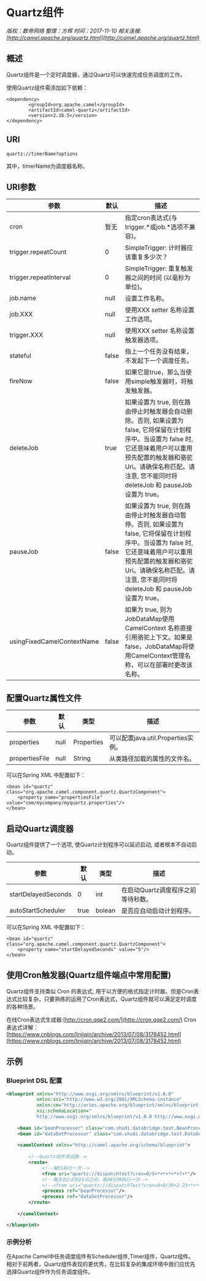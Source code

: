 # Quartz组件

*版权：数帝网络*
*整理：方辉*
*时间：2017-11-10*
*相关连接:[http://camel.apache.org/quartz.html](http://camel.apache.org/quartz.html)*

## 概述

Quartz组件是一个定时调度器，通过Quartz可以快速完成任务调度的工作。

使用Quartz组件需添加如下依赖：
```
<dependency>
		<groupId>org.apache.camel</groupId>
		<artifactId>camel-quartz</artifactId>
		<version>2.16.5</version>
</dependency>
```

## URI

```
quartz://timerName?options
```
其中，timerName为调度器名称。

## URI参数

参数|默认|描述
----|----|----
cron|暂无|指定cron表达式(与trigger.*或job.*选项不兼容)。
trigger.repeatCount|0|SimpleTrigger: 计时器应该重复多少次？
trigger.repeatInterval|0|SimpleTrigger: 重复触发器之间的时间 (以毫秒为单位)。
job.name|null|设置工作名称。
job.XXX|null|使用XXX setter 名称设置工作选项。
trigger.XXX|null|使用XXX setter 名称设置触发器选项。
stateful|false|指上一个任务没有结束，不发起下一个调度任务。
fireNow|false|如果它是true，那么当使用simple触发器时，将触发触发器。
deleteJob|true|如果设置为 true, 则在路由停止时触发器会自动删除。否则, 如果设置为 false, 它将保留在计划程序中。当设置为 false 时, 它还意味着用户可以重用预先配置的触发器和骆驼 Uri。请确保名称匹配。请注意, 您不能同时将 deleteJob 和 pauseJob 设置为 true。
pauseJob|false|如果设置为 true, 则在路由停止时触发器自动暂停。否则, 如果设置为 false, 它将保留在计划程序中。当设置为 false 时, 它还意味着用户可以重用预先配置的触发器和骆驼 Uri。请确保名称匹配。请注意, 您不能同时将 deleteJob 和 pauseJob 设置为 true。
usingFixedCamelContextName|false| 如果为 true, 则为 JobDataMap使用 CamelContext 名称直接引用骆驼上下文。如果是false，JobDataMap将使用CamelContext管理名称，可以在部署时更改该名称。

## 配置Quartz属性文件

参数|默认|类型|描述
----|----|----|----
properties|null|Properties|可以配置java.util.Properties实例。
propertiesFile|null|String|从类路径加载的属性的文件名。

可以在Spring XML 中配置如下：
```
<bean id="quartz" class="org.apache.camel.component.quartz.QuartzComponent">
    <property name="propertiesFile" value="com/mycompany/myquartz.properties"/>
</bean>
```
## 启动Quartz调度器
Quartz组件提供了一个选项, 使Quartz计划程序可以延迟启动, 或者根本不自动启动。

参数|默认|类型|描述
----|----|----|----
startDelayedSeconds|0|int|在启动Quartz调度程序之前等待秒数。
autoStartScheduler|true|bolean|是否应自动启动计划程序。

可以在Spring XML 中配置如下：
```
<bean id="quartz" class="org.apache.camel.component.quartz.QuartzComponent">
    <property name="startDelayedSeconds" value="5"/>
</bean>
```

## 使用Cron触发器(Quartz组件端点中常用配置)

Quartz组件支持类似 Cron 的表达式, 用于以方便的格式指定计时器。但是Cron表达式比较复杂，只要熟练的运用了Cron表达式，Quartz组件就可以满足定时调度的各种场景。

在线Cron表达式生成器:[http://cron.qqe2.com/](http://cron.qqe2.com/)
Cron表达式详解：[https://www.cnblogs.com/linjiqin/archive/2013/07/08/3178452.html](https://www.cnblogs.com/linjiqin/archive/2013/07/08/3178452.html)


## 示例

### Blueprint DSL 配置
```xml
<blueprint xmlns="http://www.osgi.org/xmlns/blueprint/v1.0.0"
           xmlns:xsi="http://www.w3.org/2001/XMLSchema-instance"
           xmlns:cm="http://aries.apache.org/blueprint/xmlns/blueprint-cm/v1.0.0"
           xsi:schemaLocation="
           http://www.osgi.org/xmlns/blueprint/v1.0.0 http://www.osgi.org/xmlns/blueprint/v1.0.0/blueprint.xsd">
    
	<bean id="beanProcessor" class="com.shudi.databridge.test.BeanProcessor" />
	<bean id="dataSetProcessor" class="com.shudi.databridge.test.DataSetProcessor" />
	
	<camelContext xmlns="http://camel.apache.org/schema/blueprint">
	    
		<!--Quartz组件测试路-->
		<route>
		     <!--每5S执行一次-->
		     <from uri="quartz://dispatchTest?cron=0/5+*+*+*+*+?+*"/>
             <!--每天在2点到23点之间，每30分钟执行一次-->
             <!--<from uri="quartz://dispatchTest?cron=0+0/30+2-23+*+*+?+*"/>-->
			 <process ref="beanProcessor"/>
		     <process ref="dataSetProcessor"/>
		</route>
		
	</camelContext>

</blueprint>
```

### 示例分析

在Apache Camel中任务调度组件有Scheduler组件,Timer组件，Quartz组件。
相对于前两者，Quartz组件表现的更优秀，在比较复杂的集成环境中我们应优先选择Quartz组件作为任务调度组件。